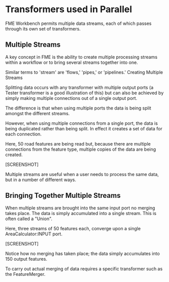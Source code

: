 # Transformers used in Parallel #
FME Workbench permits multiple data streams, each of which passes through its own set of transformers.

 
## Multiple Streams ##
A key concept in FME is the ability to create multiple processing streams within a workflow or to bring several streams together into one.

Similar terms to 'stream' are 'flows,' 'pipes,' or 'pipelines.'
Creating Multiple Streams

Splitting data occurs with any transformer with multiple output ports (a Tester transformer is a good illustration of this) but can also be achieved by simply making multiple connections out of a single output port.

The difference is that when using multiple ports the data is being split amongst the different streams.

However, when using multiple connections from a single port, the data is being duplicated rather than being split. In effect it creates a set of data for each connection.

Here, 50 road features are being read but, because there are multiple connections from the feature type, multiple copies of the data are being created.

[SCREENSHOT]

Multiple streams are useful when a user needs to process the same data, but in a number of different ways.

## Bringing Together Multiple Streams ##
When multiple streams are brought into the same input port no merging takes place. The data is simply accumulated into a single stream. This is often called a "Union".

Here, three streams of 50 features each, converge upon a single AreaCalculator:INPUT port.

[SCREENSHOT]

Notice how no merging has taken place; the data simply accumulates into 150 output features.

To carry out actual merging of data requires a specific transformer such as the FeatureMerger.
